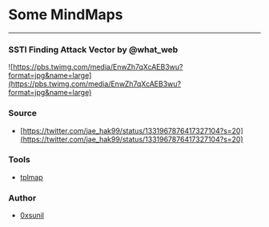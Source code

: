 # Some MindMaps

---

### SSTI Finding Attack Vector by @what_web

![https://pbs.twimg.com/media/EnwZh7qXcAEB3wu?format=jpg&name=large](https://pbs.twimg.com/media/EnwZh7qXcAEB3wu?format=jpg&name=large)

### Source

-   [https://twitter.com/jae_hak99/status/1331967876417327104?s=20](https://twitter.com/jae_hak99/status/1331967876417327104?s=20)

### Tools

-   [tplmap](https://github.com/epinna/tplmap)

### Author

-   [0xsunil](https://twitter.com/0xsunil)
